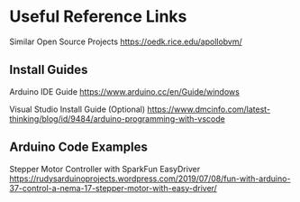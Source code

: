 <h1>Useful Reference Links</h1>

Similar Open Source Projects
https://oedk.rice.edu/apollobvm/

<h2>Install Guides</h2>

Arduino IDE Guide
https://www.arduino.cc/en/Guide/windows

Visual Studio Install Guide (Optional)
https://www.dmcinfo.com/latest-thinking/blog/id/9484/arduino-programming-with-vscode

<h2>Arduino Code Examples</h2>

Stepper Motor Controller with SparkFun EasyDriver 
https://rudysarduinoprojects.wordpress.com/2019/07/08/fun-with-arduino-37-control-a-nema-17-stepper-motor-with-easy-driver/
